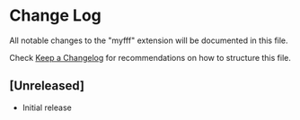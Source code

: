 # Change Log

All notable changes to the "myfff" extension will be documented in this file.

Check [Keep a Changelog](http://keepachangelog.com/) for recommendations on how to structure this file.

## [Unreleased]

- Initial release